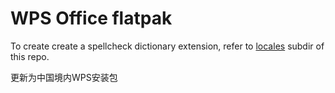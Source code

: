 # WPS Office flatpak

To create create a spellcheck dictionary extension, refer to [locales](locales/README.md) subdir of this repo.

更新为中国境内WPS安装包
